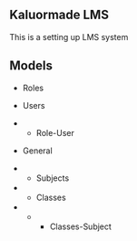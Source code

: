 ## Kaluormade LMS

This is a setting up LMS system

## Models
- Roles
- Users
- - Role-User

- General
-  - Subjects
- - Classes
- - - Classes-Subject
